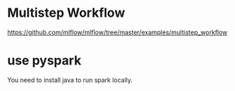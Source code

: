 # Multistep Workflow

https://github.com/mlflow/mlflow/tree/master/examples/multistep_workflow

# use pyspark

You need to install java to run spark locally.


